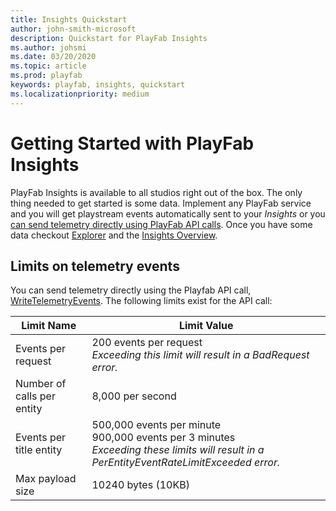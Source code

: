```yaml
---
title: Insights Quickstart
author: john-smith-microsoft
description: Quickstart for PlayFab Insights 
ms.author: johsmi
ms.date: 03/20/2020
ms.topic: article
ms.prod: playfab
keywords: playfab, insights, quickstart
ms.localizationpriority: medium
---
```


# Getting Started with PlayFab Insights
PlayFab Insights is available to all studios right out of the box. The only thing needed to get started is some data. Implement any PlayFab service and you will get playstream events automatically sent to your *Insights* or you [can send telemetry directly using PlayFab API calls](https://docs.microsoft.com/rest/api/playfab/events/playstream-events?view=playfab-rest). Once you have some data checkout [Explorer](https://docs.microsoft.com/gaming/playfab/features/insights/explorer/quickstart) and the [Insights Overview](https://docs.microsoft.com/gaming/playfab/features/insights/insights).

[//]: # (We are still discussing raising the limits, so numbers may change.)

## Limits on telemetry events

You can send telemetry directly using the Playfab API call, [WriteTelemetryEvents](https://docs.microsoft.com/rest/api/playfab/events/playstream-events/writetelemetryevents?view=playfab-rest). The following limits exist for the API call:


| Limit Name | Limit Value |
|--|--|
| Events per request | 200 events per request <br> *Exceeding this limit will result in a BadRequest error.* |
| Number of calls per entity | 8,000 per second |
| Events per title entity | 500,000 events per minute <br> 900,000 events per 3 minutes <br> *Exceeding these limits will result in a PerEntityEventRateLimitExceeded error.* | 
| Max payload size  | 10240 bytes (10KB) |
